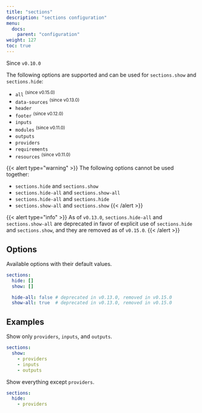 ```yaml
---
title: "sections"
description: "sections configuration"
menu:
  docs:
    parent: "configuration"
weight: 127
toc: true
---
```


Since `v0.10.0`

The following options are supported and can be used for `sections.show` and
`sections.hide`:

- `all` <sup class="no-top">(since v0.15.0)</sup>
- `data-sources` <sup class="no-top">(since v0.13.0)</sup>
- `header`
- `footer` <sup class="no-top">(since v0.12.0)</sup>
- `inputs`
- `modules` <sup class="no-top">(since v0.11.0)</sup>
- `outputs`
- `providers`
- `requirements`
- `resources` <sup class="no-top">(since v0.11.0)</sup>

{{< alert type="warning" >}}
The following options cannot be used together:

- `sections.hide` and `sections.show`
- `sections.hide-all` and `sections.show-all`
- `sections.hide-all` and `sections.hide`
- `sections.show-all` and `sections.show`
{{< /alert >}}

{{< alert type="info" >}}
As of `v0.13.0`, `sections.hide-all` and `sections.show-all` are deprecated
in favor of explicit use of `sections.hide` and `sections.show`, and they are removed
as of `v0.15.0`.
{{< /alert >}}

## Options

Available options with their default values.

```yaml
sections:
  hide: []
  show: []

  hide-all: false # deprecated in v0.13.0, removed in v0.15.0
  show-all: true  # deprecated in v0.13.0, removed in v0.15.0
```

## Examples

Show only `providers`, `inputs`, and `outputs`.

```yaml
sections:
  show:
    - providers
    - inputs
    - outputs
```

Show everything except `providers`.

```yaml
sections:
  hide:
    - providers
```
